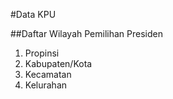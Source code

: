 #Data KPU

##Daftar Wilayah Pemilihan Presiden

1. Propinsi
2. Kabupaten/Kota
3. Kecamatan
4. Kelurahan
